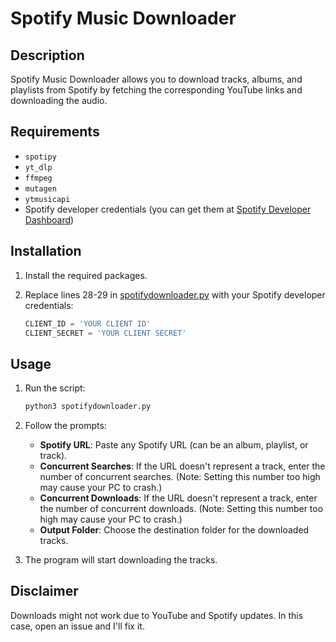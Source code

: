 # Spotify Music Downloader

## Description
Spotify Music Downloader allows you to download tracks, albums, and playlists from Spotify by fetching the corresponding YouTube links and downloading the audio.

## Requirements
- `spotipy`
- `yt_dlp`
- `ffmpeg`
- `mutagen`
- `ytmusicapi`
- Spotify developer credentials (you can get them at [Spotify Developer Dashboard](https://developer.spotify.com/dashboard))

## Installation
1. Install the required packages.

2. Replace lines 28-29 in [spotifydownloader.py](./spotifydownloader.py) with your Spotify developer credentials:
    ```python
    CLIENT_ID = 'YOUR CLIENT ID'
    CLIENT_SECRET = 'YOUR CLIENT SECRET'
    ```

## Usage
1. Run the script:
    ```sh
    python3 spotifydownloader.py
    ```

2. Follow the prompts:
    - **Spotify URL**: Paste any Spotify URL (can be an album, playlist, or track).
    - **Concurrent Searches**: If the URL doesn't represent a track, enter the number of concurrent searches. (Note: Setting this number too high may cause your PC to crash.)
    - **Concurrent Downloads**: If the URL doesn't represent a track, enter the number of concurrent downloads. (Note: Setting this number too high may cause your PC to crash.)
    - **Output Folder**: Choose the destination folder for the downloaded tracks.

3. The program will start downloading the tracks.

## Disclaimer
Downloads might not work due to YouTube and Spotify updates. In this case, open an issue and I'll fix it.
